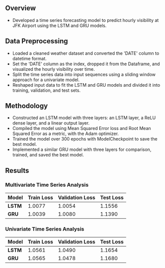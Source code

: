 ## **Overview**
- Developed a time series forecasting model to predict hourly visibility at JFK Airport using the LSTM and GRU models.

## **Data Preprocessing**
- Loaded a cleaned weather dataset and converted the 'DATE' column to datetime format.
- Set the 'DATE' column as the index, dropped it from the Dataframe, and visualized the hourly visibility over time.
- Split the time series data into input sequences using a sliding window approach for a univariate model.
- Reshaped input data to fit the LSTM and GRU models and divided it into training, validation, and test sets.

## **Methodology**
- Constructed an LSTM model with three layers: an LSTM layer, a ReLU dense layer, and a linear output layer.
- Compiled the model using Mean Squared Error loss and Root Mean Squared Error as a metric, with the Adam optimizer.
- Trained the model over 300 epochs with ModelCheckpoint to save the best model.
- Implemented a similar GRU model with three layers for comparison, trained, and saved the best model.

## **Results**

### Multivariate Time Series Analysis

| Model | Train Loss | Validation Loss | Test Loss |
|-------|------------|-----------------|-----------|
| **LSTM** | 1.0077 | 1.0054 | 1.1556 |
| **GRU**  | 1.0039 | 1.0080 | 1.1390 |

### Univariate Time Series Analysis

| Model | Train Loss | Validation Loss | Test Loss |
|-------|------------|-----------------|-----------|
| **LSTM** | 1.0561 | 1.0490 | 1.1654 |
| **GRU**  | 1.0565 | 1.0478 | 1.1680 |
